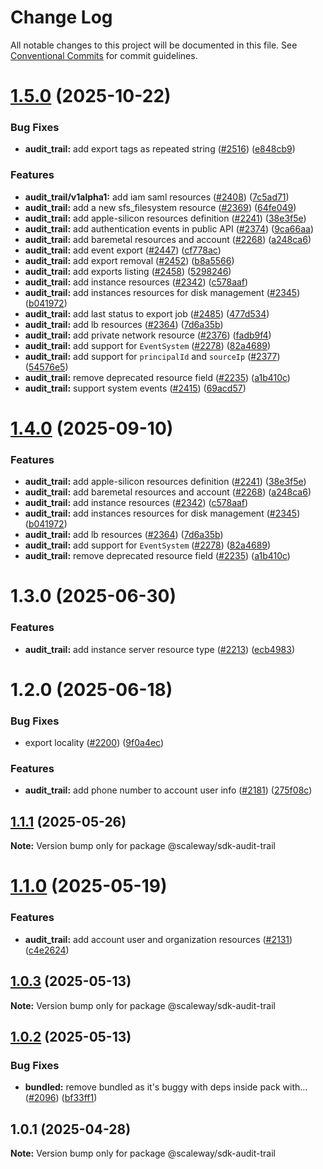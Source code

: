 # Change Log

All notable changes to this project will be documented in this file.
See [Conventional Commits](https://conventionalcommits.org) for commit guidelines.

# [1.5.0](https://github.com/scaleway/scaleway-sdk-js/compare/@scaleway/sdk-audit-trail@1.3.0...@scaleway/sdk-audit-trail@1.5.0) (2025-10-22)

### Bug Fixes

- **audit_trail:** add export tags as repeated string ([#2516](https://github.com/scaleway/scaleway-sdk-js/issues/2516)) ([e848cb9](https://github.com/scaleway/scaleway-sdk-js/commit/e848cb934c4fc188b0bd2e49f95a8728f99b9523))

### Features

- **audit_trail/v1alpha1:** add iam saml resources ([#2408](https://github.com/scaleway/scaleway-sdk-js/issues/2408)) ([7c5ad71](https://github.com/scaleway/scaleway-sdk-js/commit/7c5ad71f8ce9d9397be41a7e4d2817cca37e0000))
- **audit_trail:** add a new sfs_filesystem resource ([#2369](https://github.com/scaleway/scaleway-sdk-js/issues/2369)) ([64fe049](https://github.com/scaleway/scaleway-sdk-js/commit/64fe04902f1d4b18da7584017e24098216e336bc))
- **audit_trail:** add apple-silicon resources definition ([#2241](https://github.com/scaleway/scaleway-sdk-js/issues/2241)) ([38e3f5e](https://github.com/scaleway/scaleway-sdk-js/commit/38e3f5eb1aaf818a025ecea2e97acc090ae270e7))
- **audit_trail:** add authentication events in public API ([#2374](https://github.com/scaleway/scaleway-sdk-js/issues/2374)) ([9ca66aa](https://github.com/scaleway/scaleway-sdk-js/commit/9ca66aa435e2bdfdd8e1dffd78a90e44d140a343))
- **audit_trail:** add baremetal resources and account ([#2268](https://github.com/scaleway/scaleway-sdk-js/issues/2268)) ([a248ca6](https://github.com/scaleway/scaleway-sdk-js/commit/a248ca6304d5c17b482363f0fb78e17614f040b0))
- **audit_trail:** add event export ([#2447](https://github.com/scaleway/scaleway-sdk-js/issues/2447)) ([cf778ac](https://github.com/scaleway/scaleway-sdk-js/commit/cf778ac91a6518317c9ab26b4aa3652bb7b5b862))
- **audit_trail:** add export removal ([#2452](https://github.com/scaleway/scaleway-sdk-js/issues/2452)) ([b8a5566](https://github.com/scaleway/scaleway-sdk-js/commit/b8a556622add2292a729e5c952bd1bce236040dd))
- **audit_trail:** add exports listing ([#2458](https://github.com/scaleway/scaleway-sdk-js/issues/2458)) ([5298246](https://github.com/scaleway/scaleway-sdk-js/commit/52982461f6535ec6fe313418b118bfe142339aed))
- **audit_trail:** add instance resources ([#2342](https://github.com/scaleway/scaleway-sdk-js/issues/2342)) ([c578aaf](https://github.com/scaleway/scaleway-sdk-js/commit/c578aaf98753b79035e250e69ca75b888272744b))
- **audit_trail:** add instances resources for disk management ([#2345](https://github.com/scaleway/scaleway-sdk-js/issues/2345)) ([b041972](https://github.com/scaleway/scaleway-sdk-js/commit/b041972a164d60ecc049dc4ca858911db908403b))
- **audit_trail:** add last status to export job ([#2485](https://github.com/scaleway/scaleway-sdk-js/issues/2485)) ([477d534](https://github.com/scaleway/scaleway-sdk-js/commit/477d53433e213cfb9e9284950c66bb7f6ec7ed05))
- **audit_trail:** add lb resources ([#2364](https://github.com/scaleway/scaleway-sdk-js/issues/2364)) ([7d6a35b](https://github.com/scaleway/scaleway-sdk-js/commit/7d6a35b04a6b6ee86bf6f4de5e2d667f12faa963))
- **audit_trail:** add private network resource ([#2376](https://github.com/scaleway/scaleway-sdk-js/issues/2376)) ([fadb9f4](https://github.com/scaleway/scaleway-sdk-js/commit/fadb9f4030d7ecace6cd6c100e6990808a0862a7))
- **audit_trail:** add support for `EventSystem` ([#2278](https://github.com/scaleway/scaleway-sdk-js/issues/2278)) ([82a4689](https://github.com/scaleway/scaleway-sdk-js/commit/82a4689d7648bd5e70c8533caa572bea503fe534))
- **audit_trail:** add support for `principalId` and `sourceIp` ([#2377](https://github.com/scaleway/scaleway-sdk-js/issues/2377)) ([54576e5](https://github.com/scaleway/scaleway-sdk-js/commit/54576e591e0bdda764eadf92c03f0d41754299ff))
- **audit_trail:** remove deprecated resource field ([#2235](https://github.com/scaleway/scaleway-sdk-js/issues/2235)) ([a1b410c](https://github.com/scaleway/scaleway-sdk-js/commit/a1b410c395622727b2cb6a42d17c97698d45db98))
- **audit_trail:** support system events ([#2415](https://github.com/scaleway/scaleway-sdk-js/issues/2415)) ([69acd57](https://github.com/scaleway/scaleway-sdk-js/commit/69acd57ead0af6746b03722cb457f723f0e7ddf2))

# [1.4.0](https://github.com/scaleway/scaleway-sdk-js/compare/@scaleway/sdk-audit-trail@1.3.0...@scaleway/sdk-audit-trail@1.4.0) (2025-09-10)

### Features

- **audit_trail:** add apple-silicon resources definition ([#2241](https://github.com/scaleway/scaleway-sdk-js/issues/2241)) ([38e3f5e](https://github.com/scaleway/scaleway-sdk-js/commit/38e3f5eb1aaf818a025ecea2e97acc090ae270e7))
- **audit_trail:** add baremetal resources and account ([#2268](https://github.com/scaleway/scaleway-sdk-js/issues/2268)) ([a248ca6](https://github.com/scaleway/scaleway-sdk-js/commit/a248ca6304d5c17b482363f0fb78e17614f040b0))
- **audit_trail:** add instance resources ([#2342](https://github.com/scaleway/scaleway-sdk-js/issues/2342)) ([c578aaf](https://github.com/scaleway/scaleway-sdk-js/commit/c578aaf98753b79035e250e69ca75b888272744b))
- **audit_trail:** add instances resources for disk management ([#2345](https://github.com/scaleway/scaleway-sdk-js/issues/2345)) ([b041972](https://github.com/scaleway/scaleway-sdk-js/commit/b041972a164d60ecc049dc4ca858911db908403b))
- **audit_trail:** add lb resources ([#2364](https://github.com/scaleway/scaleway-sdk-js/issues/2364)) ([7d6a35b](https://github.com/scaleway/scaleway-sdk-js/commit/7d6a35b04a6b6ee86bf6f4de5e2d667f12faa963))
- **audit_trail:** add support for `EventSystem` ([#2278](https://github.com/scaleway/scaleway-sdk-js/issues/2278)) ([82a4689](https://github.com/scaleway/scaleway-sdk-js/commit/82a4689d7648bd5e70c8533caa572bea503fe534))
- **audit_trail:** remove deprecated resource field ([#2235](https://github.com/scaleway/scaleway-sdk-js/issues/2235)) ([a1b410c](https://github.com/scaleway/scaleway-sdk-js/commit/a1b410c395622727b2cb6a42d17c97698d45db98))

# 1.3.0 (2025-06-30)

### Features

- **audit_trail:** add instance server resource type ([#2213](https://github.com/scaleway/scaleway-sdk-js/issues/2213)) ([ecb4983](https://github.com/scaleway/scaleway-sdk-js/commit/ecb4983fd015a05fb9a834f34bcb4c0facfbac87))

# 1.2.0 (2025-06-18)

### Bug Fixes

- export locality ([#2200](https://github.com/scaleway/scaleway-sdk-js/issues/2200)) ([9f0a4ec](https://github.com/scaleway/scaleway-sdk-js/commit/9f0a4ec19e377cd90c5829604467c09a2088a38c))

### Features

- **audit_trail:** add phone number to account user info ([#2181](https://github.com/scaleway/scaleway-sdk-js/issues/2181)) ([275f08c](https://github.com/scaleway/scaleway-sdk-js/commit/275f08c28ae27804cde23eb8fb85caa2ab5f696f))

## [1.1.1](https://github.com/scaleway/scaleway-sdk-js/compare/@scaleway/sdk-audit-trail@1.1.0...@scaleway/sdk-audit-trail@1.1.1) (2025-05-26)

**Note:** Version bump only for package @scaleway/sdk-audit-trail

# [1.1.0](https://github.com/scaleway/scaleway-sdk-js/compare/@scaleway/sdk-audit-trail@1.0.3...@scaleway/sdk-audit-trail@1.1.0) (2025-05-19)

### Features

- **audit_trail:** add account user and organization resources ([#2131](https://github.com/scaleway/scaleway-sdk-js/issues/2131)) ([c4e2624](https://github.com/scaleway/scaleway-sdk-js/commit/c4e2624931c2c2296dd98c6a715dd3911d854e16))

## [1.0.3](https://github.com/scaleway/scaleway-sdk-js/compare/@scaleway/sdk-audit-trail@1.0.2...@scaleway/sdk-audit-trail@1.0.3) (2025-05-13)

**Note:** Version bump only for package @scaleway/sdk-audit-trail

## [1.0.2](https://github.com/scaleway/scaleway-sdk-js/compare/@scaleway/sdk-audit-trail@1.0.1...@scaleway/sdk-audit-trail@1.0.2) (2025-05-13)

### Bug Fixes

- **bundled:** remove bundled as it's buggy with deps inside pack with… ([#2096](https://github.com/scaleway/scaleway-sdk-js/issues/2096)) ([bf33ff1](https://github.com/scaleway/scaleway-sdk-js/commit/bf33ff1f9cdd951add94817dac27239c86ef5437))

## 1.0.1 (2025-04-28)

**Note:** Version bump only for package @scaleway/sdk-audit-trail

